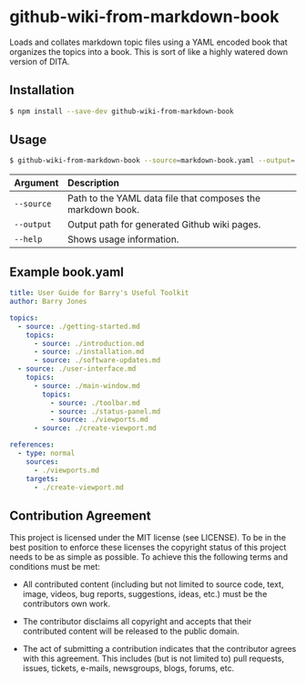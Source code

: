 # github-wiki-from-markdown-book

Loads and collates markdown topic files using a YAML encoded book that organizes the
topics into a book. This is sort of like a highly watered down version of DITA.


## Installation

```sh
$ npm install --save-dev github-wiki-from-markdown-book
```


## Usage

```sh
$ github-wiki-from-markdown-book --source=markdown-book.yaml --output=./wiki
```

| Argument       | Description                                                           |
|----------------|:----------------------------------------------------------------------|
| `--source`     | Path to the YAML data file that composes the markdown book.           |
| `--output`     | Output path for generated Github wiki pages.                          |
| `--help`       | Shows usage information.                                              |


## Example book.yaml

```yaml
title: User Guide for Barry's Useful Toolkit
author: Barry Jones

topics:
  - source: ./getting-started.md
    topics:
      - source: ./introduction.md
      - source: ./installation.md
      - source: ./software-updates.md
  - source: ./user-interface.md
    topics:
      - source: ./main-window.md
        topics:
          - source: ./toolbar.md
          - source: ./status-panel.md
          - source: ./viewports.md
      - source: ./create-viewport.md

references:
  - type: normal
    sources:
      - ./viewports.md
    targets:
      - ./create-viewport.md
```


## Contribution Agreement

This project is licensed under the MIT license (see LICENSE). To be in the best
position to enforce these licenses the copyright status of this project needs to
be as simple as possible. To achieve this the following terms and conditions
must be met:

- All contributed content (including but not limited to source code, text,
  image, videos, bug reports, suggestions, ideas, etc.) must be the
  contributors own work.

- The contributor disclaims all copyright and accepts that their contributed
  content will be released to the public domain.

- The act of submitting a contribution indicates that the contributor agrees
  with this agreement. This includes (but is not limited to) pull requests, issues,
  tickets, e-mails, newsgroups, blogs, forums, etc.
